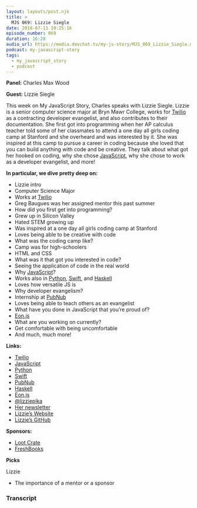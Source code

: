 ```yaml
---
layout: layouts/post.njk
title: >
  MJS 069: Lizzie Siegle
date: 2018-07-11 19:25:16
episode_number: 069
duration: 16:28
audio_url: https://media.devchat.tv/my-js-story/MJS_069_Lizzie_Siegle.mp3
podcast: my-javascript-story
tags:
  - my_javascript_story
  - podcast
---
```


**Panel:** Charles Max Wood

**Guest:** Lizzie Siegle

This week on My JavaScript Story, Charles speaks with Lizzie Siegle. Lizzie is a senior computer science major at Bryn Mawr College, works for [Twilio](https://www.twilio.com/) as a contracting developer evangelist, and also contributes to their documentation. She first got into programming when her AP calculus teacher told some of her classmates to attend a one day all girls coding camp at Stanford and she overheard and was interested by it. She was inspired at this camp to pursue a career in coding because she loved that you can build anything with code and be creative. They talk about what got her hooked on coding, why she chose [JavaScript](https://www.javascript.com/), why she chose to work as a developer evangelist, and more!

**In particular, we dive pretty deep on:**

- Lizzie intro
- Computer Science Major
- Works at [Twilio](https://www.twilio.com/)
- Greg Baugues was her assigned mentor this past summer
- How did you first get into programming?
- Grew up in Silicon Valley
- Hated STEM growing up
- Was inspired at a one day all girls coding camp at Stanford
- Loves being able to be creative with code
- What was the coding camp like?
- Camp was for high-schoolers
- HTML and CSS
- What was it that got you interested in code?
- Seeing the application of code in the real world
- Why [JavaScript](https://www.javascript.com/)?
- Works also in [Python](https://www.python.org/), [Swift](https://swift.org/), and [Haskell](https://www.haskell.org/)
- Loves how versatile JS is
- Why developer evangelism?
- Internship at [PubNub](https://www.pubnub.com/)
- Loves being able to teach others as an evangelist
- What have you done in JavaScript that you’re proud of?
- [Eon.js](https://github.com/pubnub/eon)
- What are you working on currently?
- Get comfortable with being uncomfortable
- And much, much more!

**Links:**

- [Twilio](https://www.twilio.com/)
- [JavaScript](https://www.javascript.com/)
- [Python](https://www.python.org/)
- [Swift](https://swift.org/)
- [PubNub](https://www.pubnub.com/)
- [Haskell](https://www.haskell.org/)
- [Eon.js](https://github.com/pubnub/eon)
- [@lizziepika](https://twitter.com/lizziepika?lang=en)
- [Her newsletter](https://tinyletter.com/lizziepika)
- [Lizzie’s Website](https://elizabethsiegle.github.io/)
- [Lizzie’s GitHub](https://github.com/elizabethsiegle)

**Sponsors:**

- [Loot Crate](https://www.lootcrate.com/)
- [FreshBooks](https://www.freshbooks.com/invoice?ref=11731&utm_source=pbm&utm_medium=affiliate-program&utm_influencer=419364&utm_campaign=podcast-influencers)

**Picks**

Lizzie

- The importance of a mentor or a sponsor

### Transcript
